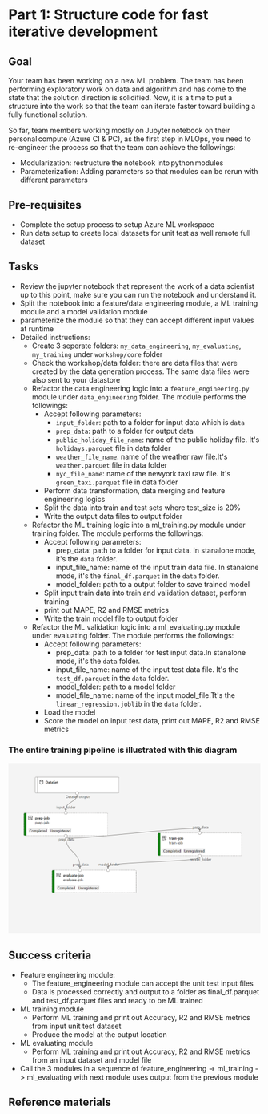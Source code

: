 
# Part 1: Structure code for fast iterative development

## Goal 
Your team has been working on a new ML problem. The team has been performing exploratory work on data and algorithm and has come to the state that the solution direction is solidified. Now, it is a time to put a structure into the work so that the team can iterate faster toward building a fully functional solution.   

So far, team members working mostly on Jupyter notebook on their personal compute (Azure CI & PC), as the first step in MLOps, you need to re-engineer the process so that the team can achieve the followings:  

- Modularization: restructure the notebook into python modules
- Parameterization: Adding parameters so that modules can be rerun with different parameters 

## Pre-requisites
- Complete the setup process to setup Azure ML workspace
- Run data setup to create local datasets for unit test as well remote full dataset

## Tasks
- Review the jupyter notebook that represent the work of a data scientist up to this point, make sure you can run the notebook and understand it. 
- Split the notebook into a feature/data engineering module, a ML training module and a model validation module 
- parameterize the module so that they can accept different input values at runtime
- Detailed instructions:
    - Create 3 seperate folders: ```my_data_engineering```, ```my_evaluating```, ```my_training``` under ```workshop/core``` folder
    - Check the workshop/data folder: there are data files that were created by the data generation process. The same data files were also sent to your datastore 
    - Refactor the data engineering logic into a ```feature_engineering.py``` module under ```data_engineering``` folder. The module performs the followings:
        - Accept following parameters:
            - ```input_folder```: path to a folder for input data which is ```data```
            - ```prep_data```: path to a folder for output data
            - ```public_holiday_file_name```: name of the public holiday file. It's ```holidays.parquet``` file in data folder
            - ```weather_file_name```: name of the weather raw file.It's ```weather.parquet``` file in data folder
            - ```nyc_file_name```: name of the newyork taxi raw file. It's ```green_taxi.parquet``` file in data folder
        - Perform data transformation, data merging and feature engineering logics 
        - Split the data into train and test sets where test_size is 20%
        - Write the output data files to output folder
    - Refactor the ML training logic into a ml_training.py module under training folder. The module performs the followings:
        - Accept following parameters:
            - prep_data: path to a folder for input data. In stanalone mode, it's the ```data``` folder.
            - input_file_name: name of the input train data file. In stanalone mode, it's the ```final_df.parquet``` in the ```data``` folder.
            - model_folder: path to a output folder to save trained model
        - Split input train data into train and validation dataset, perform training  
        - print out MAPE, R2 and RMSE metrics
        - Write the train model file to output folder
    - Refactor the ML validation logic into a ml_evaluating.py module under evaluating folder. The module performs the followings:
        - Accept following parameters:
            - prep_data: path to a folder for test input data.In stanalone mode, it's the ```data``` folder.
            - input_file_name: name of the input test data file. It's the ```test_df.parquet``` in the ```data``` folder.
            - model_folder: path to a model folder 
            - model_file_name: name of the input model_file.Tt's the ```linear_regression.joblib``` in the ```data``` folder.
        - Load the model 
        - Score the model on input test data, print out MAPE, R2 and RMSE metrics


### The entire training pipeline is illustrated with this diagram

![training_pipeline](images/training_pipeline.png)



## Success criteria
- Feature engineering module:
    - The feature_engineering module can accept the unit test input files 
    - Data is processed correctly and output to a folder as final_df.parquet and test_df.parquet files and ready to be ML trained
- ML training module
    - Perform ML training and print out Accuracy, R2 and RMSE metrics from input unit test dataset
    - Produce the model at the output location
- ML evaluating module
    -  Perform ML training and print out Accuracy, R2 and RMSE metrics from an input dataset and model file
- Call the 3 modules in a sequence of feature_engineering -> ml_training -> ml_evaluating with next module uses output from the previous module


## Reference materials

